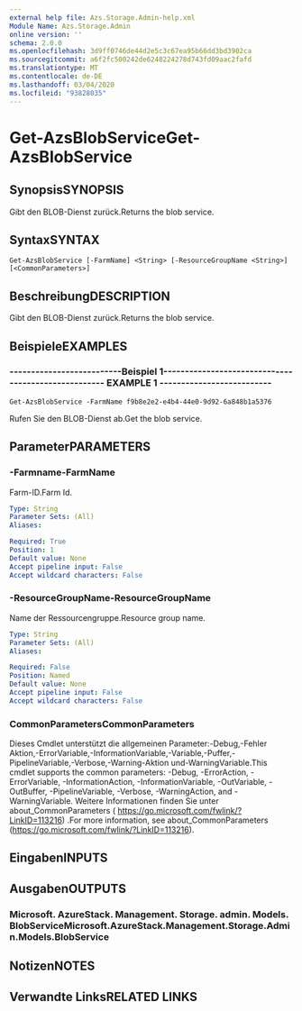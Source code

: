 ```yaml
---
external help file: Azs.Storage.Admin-help.xml
Module Name: Azs.Storage.Admin
online version: ''
schema: 2.0.0
ms.openlocfilehash: 3d9ff0746de44d2e5c3c67ea95b66dd3bd3902ca
ms.sourcegitcommit: a6f2fc500242de6248224278d743fd09aac2fafd
ms.translationtype: MT
ms.contentlocale: de-DE
ms.lasthandoff: 03/04/2020
ms.locfileid: "93828035"
---
```

# <span data-ttu-id="2932f-101">Get-AzsBlobService</span><span class="sxs-lookup"><span data-stu-id="2932f-101">Get-AzsBlobService</span></span>

## <span data-ttu-id="2932f-102">Synopsis</span><span class="sxs-lookup"><span data-stu-id="2932f-102">SYNOPSIS</span></span>
<span data-ttu-id="2932f-103">Gibt den BLOB-Dienst zurück.</span><span class="sxs-lookup"><span data-stu-id="2932f-103">Returns the blob service.</span></span>

## <span data-ttu-id="2932f-104">Syntax</span><span class="sxs-lookup"><span data-stu-id="2932f-104">SYNTAX</span></span>

```
Get-AzsBlobService [-FarmName] <String> [-ResourceGroupName <String>] [<CommonParameters>]
```

## <span data-ttu-id="2932f-105">Beschreibung</span><span class="sxs-lookup"><span data-stu-id="2932f-105">DESCRIPTION</span></span>
<span data-ttu-id="2932f-106">Gibt den BLOB-Dienst zurück.</span><span class="sxs-lookup"><span data-stu-id="2932f-106">Returns the blob service.</span></span>

## <span data-ttu-id="2932f-107">Beispiele</span><span class="sxs-lookup"><span data-stu-id="2932f-107">EXAMPLES</span></span>

### <span data-ttu-id="2932f-108">--------------------------Beispiel 1--------------------------</span><span class="sxs-lookup"><span data-stu-id="2932f-108">-------------------------- EXAMPLE 1 --------------------------</span></span>
```
Get-AzsBlobService -FarmName f9b8e2e2-e4b4-44e0-9d92-6a848b1a5376
```

<span data-ttu-id="2932f-109">Rufen Sie den BLOB-Dienst ab.</span><span class="sxs-lookup"><span data-stu-id="2932f-109">Get the blob service.</span></span>

## <span data-ttu-id="2932f-110">Parameter</span><span class="sxs-lookup"><span data-stu-id="2932f-110">PARAMETERS</span></span>

### <span data-ttu-id="2932f-111">-Farmname</span><span class="sxs-lookup"><span data-stu-id="2932f-111">-FarmName</span></span>
<span data-ttu-id="2932f-112">Farm-ID.</span><span class="sxs-lookup"><span data-stu-id="2932f-112">Farm Id.</span></span>

```yaml
Type: String
Parameter Sets: (All)
Aliases: 

Required: True
Position: 1
Default value: None
Accept pipeline input: False
Accept wildcard characters: False
```

### <span data-ttu-id="2932f-113">-ResourceGroupName</span><span class="sxs-lookup"><span data-stu-id="2932f-113">-ResourceGroupName</span></span>
<span data-ttu-id="2932f-114">Name der Ressourcengruppe.</span><span class="sxs-lookup"><span data-stu-id="2932f-114">Resource group name.</span></span>

```yaml
Type: String
Parameter Sets: (All)
Aliases: 

Required: False
Position: Named
Default value: None
Accept pipeline input: False
Accept wildcard characters: False
```

### <span data-ttu-id="2932f-115">CommonParameters</span><span class="sxs-lookup"><span data-stu-id="2932f-115">CommonParameters</span></span>
<span data-ttu-id="2932f-116">Dieses Cmdlet unterstützt die allgemeinen Parameter:-Debug,-Fehler Aktion,-ErrorVariable,-InformationVariable,-Variable,-Puffer,-PipelineVariable,-Verbose,-Warning-Aktion und-WarningVariable.</span><span class="sxs-lookup"><span data-stu-id="2932f-116">This cmdlet supports the common parameters: -Debug, -ErrorAction, -ErrorVariable, -InformationAction, -InformationVariable, -OutVariable, -OutBuffer, -PipelineVariable, -Verbose, -WarningAction, and -WarningVariable.</span></span> <span data-ttu-id="2932f-117">Weitere Informationen finden Sie unter about_CommonParameters ( https://go.microsoft.com/fwlink/?LinkID=113216) .</span><span class="sxs-lookup"><span data-stu-id="2932f-117">For more information, see about_CommonParameters (https://go.microsoft.com/fwlink/?LinkID=113216).</span></span>

## <span data-ttu-id="2932f-118">Eingaben</span><span class="sxs-lookup"><span data-stu-id="2932f-118">INPUTS</span></span>

## <span data-ttu-id="2932f-119">Ausgaben</span><span class="sxs-lookup"><span data-stu-id="2932f-119">OUTPUTS</span></span>

### <span data-ttu-id="2932f-120">Microsoft. AzureStack. Management. Storage. admin. Models. BlobService</span><span class="sxs-lookup"><span data-stu-id="2932f-120">Microsoft.AzureStack.Management.Storage.Admin.Models.BlobService</span></span>

## <span data-ttu-id="2932f-121">Notizen</span><span class="sxs-lookup"><span data-stu-id="2932f-121">NOTES</span></span>

## <span data-ttu-id="2932f-122">Verwandte Links</span><span class="sxs-lookup"><span data-stu-id="2932f-122">RELATED LINKS</span></span>

